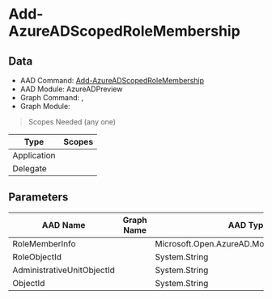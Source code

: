 # Add-AzureADScopedRoleMembership

> 

## Data

+ AAD Command: [Add-AzureADScopedRoleMembership](https://docs.microsoft.com/en-us/powershell/module/AzureADPreview/Add-AzureADScopedRoleMembership)
+ AAD Module: AzureADPreview
+ Graph Command: [](), []()
+ Graph Module: 

> Scopes Needed (any one)

|Type|Scopes|
|---|---|
|Application||
|Delegate||

## Parameters

|AAD Name|Graph Name|AAD Type|Graph Type|Infos|
|---|---|---|---|---|
|RoleMemberInfo||Microsoft.Open.AzureAD.Model.RoleMemberInfo|||
|RoleObjectId||System.String|||
|AdministrativeUnitObjectId||System.String|||
|ObjectId||System.String|||


